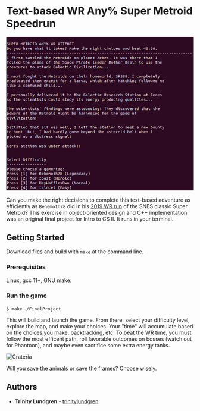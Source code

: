 # Text-based WR Any% Super Metroid Speedrun

![Start Screen](img/start-screen.png)

Can you make the right decisions to complete this text-based adventure as efficiently as ```Behemoth78``` did in his [2019 WR run](https://www.youtube.com/watch?v=7eIRE_j4Uds) of the SNES classic Super Metroid? This exercise in object-oriented design and C++ implementation was an original final project for Intro to CS II. It runs in your terminal. 

## Getting Started

Download files and build with ```make``` at the command line.

### Prerequisites

Linux, gcc 11+, GNU make.

### Run the game
```$ make```
```./FinalProject```

This will build and launch the game. From there, select your difficulty level, explore the map, and make your choices. Your "time" will accumulate based on the choices you make, backtracking, etc. To beat the WR time, you must follow the most efficent path, roll favorable outcomes on bosses (watch out for Phantoon), and maybe even sacrifice some extra energy tanks.  

![Crateria](img/crateria.png)

Will you save the animals or save the frames? Choose wisely.

## Authors

* **Trinity Lundgren** - [trinitylundgren](https://github.com/trinitylundgren)

